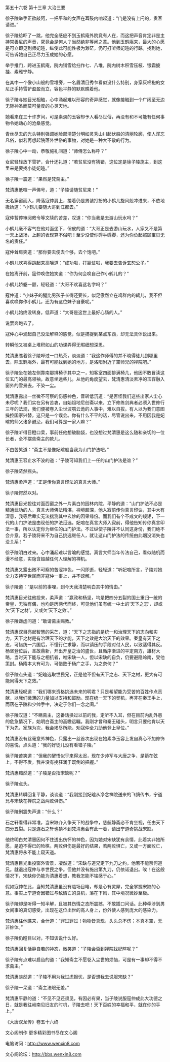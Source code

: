 第五十六卷 第十三章 大治三要

徐子陵举手正欲敲阿，一把平和的女声在耳鼓内响起道：“门是没有上闩的，贵客请进。”

徐子陵给吓了一跳，他完全感应不到玉鹤庵外院竟有人在，而这把声音肯定非是主持常善尼的声音，究竟会是何人？当然绝非等闲之辈。他到玉鹤庵来，最大的心愿是可立即见到师妃暄，纵使此可能性极为渺茫，仍可打听师妃暄的行踪。找到她，可告诉她自己正尽力玉成她的心愿。

举手推门，跨进玉鹤庵，院内铺雪给扫作七、八堆，院内树木积雪压枝、银霜披挂、素雅宁静。

在其中一个像小山般的雪堆旁，一名眉清目秀乍看似没什么特别，身穿灰棉袍的女尼正手持雪铲盈盈而立，容色平静的默默瞧着他。

徐子陵与她目光相触，心中涌起难以形容的奇异感觉，就像接触到一个广阔至无边无际神圣而莫可量度的心灵天地。

她看来在三十许岁间，可是素淡的玉容却予人看尽世俗，再没有和不可能有任何事物令她动心的沧桑感觉。

青丝尽去的光头特别强调她睑部清楚分明如灵秀山川起伏般的清丽轮廓，使人浑忘凡俗，似若再想起院落外世俗的事物，对她是一种大不敬的行为。

徐子陵心中一动，恭敬施礼间道：“师傅怎么称呼？”

女尼轻轻放下雪铲，合什还礼道：“若贫尼没有猜错，这位定是徐子陵施主，到这里来是要找小徒妃暄。”

徐子陵一震道：“果然是梵斋主。”

梵清惠低喧一声佛号，道：“子陵请随贫尼来！”

无名穿窗而入，降落寇仲肩上，接着仍是男装打扮的小鹤儿旋风般冲进来，不依地撒娇道：“小鹤儿要随大哥到江都去。”

寇仲暂停审阅敕令等文牍的苦差，叹道：“你当我是去游山玩水吗？”

小鹤儿毫不客气在他对面坐下，俏皮的道：“大哥正是去游山玩水，人家又不是第一天上战场，上趟的表现算不俗吧！至少没使你碍手碍脚，还为你负起照顾宝贝无名的责任。”

寇仲耸肩笑道：“那你要去便去个够，去个饱吧。”

小鹤儿欢喜得跳起来高嚷道：“成功啦，打赢仗啦，我要去告诉玄恕公子。”

在她离开前，寇仲唤住她笑道：“你为何会唤自己作小鹤儿的？”

小鹤儿娇躯一颤，轻轻道：“大哥不欢喜这名字吗？”

寇仲道：“小妹子的腿比男孩子长得还要长，似足傲然立在鸡群内的鹤儿，我不但喜欢唤你作小鹤儿，还为有这位妹子自豪呢。”

小鹤儿始终没转身。低声道：“大哥是这世上最好心肠的人。”

说罢奔跑去了。

寇仲心中涌起自己没法解释的感觉，似是捕捉到某点东西，却无法具体说出来。

转瞬他又被桌上堆积如山的功课弄得无暇细想深思。

梵清惠瞧着徐子陵呷过一口热茶，淡淡道：“我这作师傅的并不晓得徒儿到哪里去，除玉鹤庵外，最有可能找到她的地方，是洛阳附近了空师兄的禅院吧。”

徐子陵坐在她左侧靠南那排椅子其中之一，知客室四面排满椅几，他因不敢冒渎这位玄门的最高领袖，故意坐远些儿。从他的角度望去，梵清惠清淡素净的玉容融入窗外的雪景去，不染一尘。

梵清惠露出一丝微不可察的伤感神色，音转低沉道：“是否怪我们这些出家人尘心未尽呢？我们实在另有苦衷，自始祖地尼创斋以来，立下修练剑典者必须入世修行三年的法规，我们便被卷入尘世波鹗云诡的人事中，难以自拔。有人以为我们意图操控国家兴替，这只是一个误会。你有什么不平的话，尽管说出来，不用因我是妃暄的师父诸多避忌，我们可算是一家人嘛？”

徐子陵听得目瞪口呆，事前任他想破脑袋，也没想过梵清惠是这么随和亲切的一位长者，全不摆些斋主的款儿。

不由苦笑道：“斋主不是像妃暄般当我为山门护法吧。”

梵清惠玉容止水不波的道：“子陵可知我们上一任的山门护法是谁？”

徐子陵茫然摇头。

梵清惠柔声道：“正是传你真言印法的真言大师。”

徐子陵愕然以对。

梵清惠目光投往对面西窗之外一片素白的园林内院，平静的道：“山门护法不必是精通武功的人，真言大师佛法精湛，禅境超深，他入寂前传你真言印诀，其中大有深意，我等后辈实无法揣测其中玄妙的因果缘份。而我们有个不成文的规矩，下一代的山门护法是由现任的护法觅选。妃喧在真言大师入寂前，得他告知传你真言印法一事，所以认定你为继任的山门护法。不过纵使子陵并不认同这身份，我们绝不会介意。若子陵将来不为自己挑选继任人，就让这山门护法的传统由此烟没消失也没关系！”

徐子陵明白过来。心中涌起难以言喻的感觉。真言大师当年传法自己，看似随机而漫不经意，实隐含超越任何人理解的禅机。

梵清惠又露出微不可察的苦涩神色，一闪即逝，轻轻道：“听妃喧所言，子陵对她全力支持李世民而非寇仲一事上，并不谅解。”

徐子陵道：“是以前的事哩，到今天我清楚明白其中的情由。”

梵清惠目光往他投来，柔声道：“赢政和杨坚，均是把四分五裂的国土重归一统的帝皇，无独有偶，也均是历两代而终，可见他们虽有统一中土的‘天下之志’，却或欠‘天下之材’，又或欠‘天下之效’。”

徐子陵谦虚问道：“敢请斋主赐教。”

梵清惠双目亮起智慧的采芒，道：“天下之志指的是统一和治理天下的志向和实力，天下之材是有治理天下的才能，天下之效是大治天下的效果。秦皇有天下之志，可惜统一六国后，不懂行仁求静，而以镇压的手段对付人民，以致适得其反。杨坚登位后，革故鼎新，开出开皇之治的盛世，且循序渐进的平定南方，雄材大略，当时天下能与之相抗者，唯宋缺一人，但以宋缺的自负，仍要避隐岭南，受他策封。杨隋本大有可为，可惜败于杨广之手，为之奈何？”

徐子陵点头道：“妃暄选取世民兄，正是他不但有天下之志、天下之材，更大有可能同得天下之效。”

梵清惠轻叹道：“我们哪来资格挑选未来的明君？只是希望能为受苦的百姓作点贡献，以我们微薄的力量加以支持和鼓励。现在统一天下的契机，再非在秦王手上，而落在子陵和少帅手中，决定于你们一念之间。”

徐子陵叹道：“不瞒斋主，这番话换过以前的我，定听不入耳，但在目前内乱外患的危急情况下，始明白斋主的高瞻远瞩。我刚才曾和秦王碰头，明言只要他肯以天下为先，家族为次，我会竭尽所能，劝寇仲全力助他登上皇位。”

梵清惠没有丝毫意外神色，只露出一丝首次出现在她素净玉容上发自真心不加修饰的喜悦，点头道：“我的好徒儿没有看错子陵。”

徐子陵苦笑道：“但我的醒悟似乎来得太迟，现在少帅军与大唐之争，是箭在弦上，不得不发，我并没有挽狂澜于既倒的把握。”

梵清惠黯然道：“子陵是否指宋缺呢？”

徐子陵点头。

梵清惠转瞬回复平静，谈谈道：“我刚接到妃暄从净念禅院送来的飞鸽传书，宁道兄与宋缺在禅院之战两败俱伤。”

徐子陵剧震失声道：“什么？”

石之轩看得非常准，当宋缺介入争天下的战争中，慈航静斋必不肯坐视，任由天下四分五裂。只是连石之轩也猜不到梵清惠会有此一着，请出宁道奇挑战宋缺。

他终明白梵清惠因何不住透出伤怀的神色，因为她对宋缺犹有余情，此着实非她所愿，是迫不得已的险棋。两败俱伤是最好的结果，若两败惧亡，又或一方面败亡，梵清惠将永不能上窥天道。

梵清惠目光重投窗外雪景，凄然道：“宋缺与道兄定下九刀之约，他若不能奈何道兄。就退出寇仲与李世民之争。但他并没有施出第九刀，仍依诺退出。唉！在这般情况下，宋缺你仍能为清惠着想，教我怎能不铭感于心。”

假如寇仲在此，当知梵清惠虽没有临场目睹，却是心有灵犀，完全掌握宋缺的心意。事实上宁道奇因错过与敌情亡的良机，落在下风，其中境况微妙至极。

徐子陵却是听得一知半解，且被其伤情之态所震撼，不敢插口问话。此种牵涉到男女间事的真切感受，出现在这位出世的高人身上，份外使人感到庞大的感染力。

梵清惠往他瞧来，合什道：“罪过罪过！物物皆真现，头头总不伤；本真本空，无非妙体。”

徐子陵仍瞠目以对，不知该说什么好。

梵清惠回复恬静自若的神态，微笑道：“子陵会否到禅院找妃暄呢？”

徐子陵有点难以启齿的道：“我知斋主不愿卷入尘世的烦恼，可是有一事却不得不求斋主。”

梵清惠淡然道：“子陵不用为我过虑担忧，是否想我去说服宋缺？”

徐子陵一呆道：“斋主法眼无差。”

梵清惠平静的道：“不见不见还须见，有因必有果，当子陵说服寇仲成此大功德之日，就是我往岭南见旧友的时机，子陵去吧！天下百姓的幸福和平，就在你的手上。”

《大唐双龙传》卷五十六终

文心阁制作 更多精彩图书尽在文心阁

电脑访问：http://www.wenxin8.com

文心阁论坛：http://bbs.wenxin8.com
